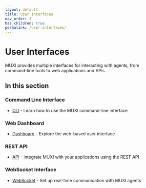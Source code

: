```yaml
---
layout: default
title: User Interfaces
nav_order: 3
has_children: true
permalink: /user-interfaces/
---
```


# User Interfaces

MUXI provides multiple interfaces for interacting with agents, from command-line tools to web applications and APIs.

## In this section

### Command Line Interface
- [CLI](cli) - Learn how to use the MUXI command-line interface

### Web Dashboard
- [Dashboard](webapp) - Explore the web-based user interface

### REST API
- [API](api) - Integrate MUXI with your applications using the REST API

### WebSocket Interface
- [WebSocket](websocket) - Set up real-time communication with MUXI agents

